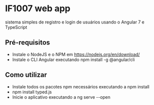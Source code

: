 

# IF1007 web app

sistema simples de registro e login de usuários usando o Angular 7 e TypeScript

## Pré-requisitos

* Instale o NodeJS e o NPM em https://nodejs.org/en/download/
* Instale o CLI Angular executando npm install -g @angular/cli


## Como utilizar
* Instale todos os pacotes npm necessários executando a npm install
* npm install typed.js
* Inicie o aplicativo executando a ng serve --open 



